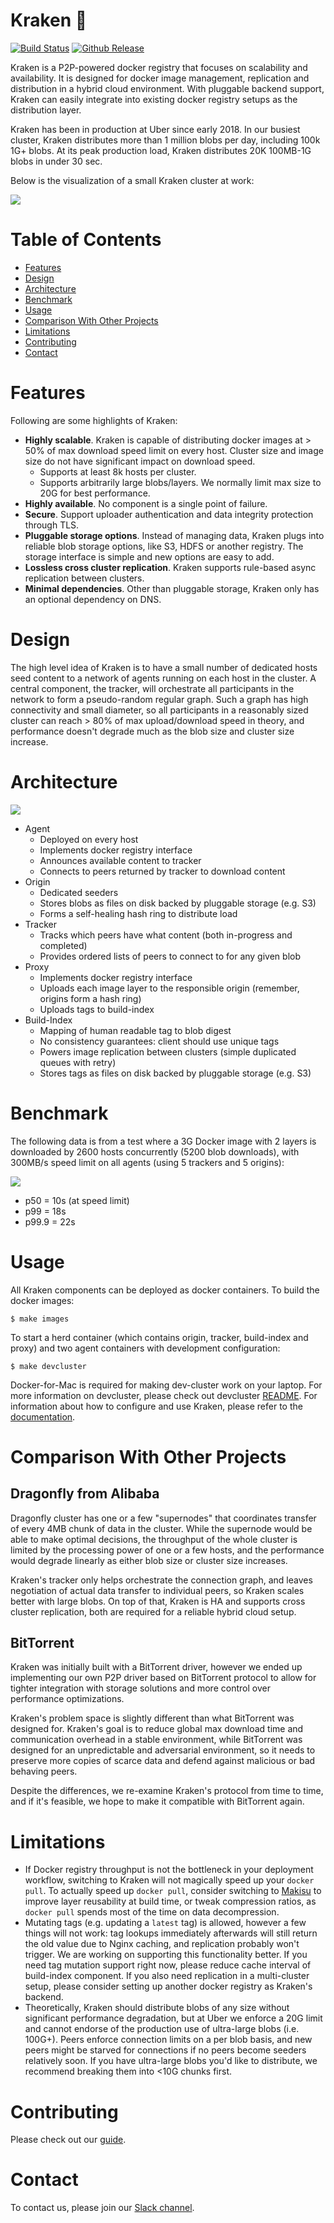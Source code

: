 # Kraken :octopus:

[![Build Status](https://travis-ci.org/uber/kraken.svg?branch=master)](https://travis-ci.org/uber/kraken)
[![Github Release](https://img.shields.io/github/release/uber/kraken.svg)](https://github.com/uber/kraken/releases)

Kraken is a P2P-powered docker registry that focuses on scalability and availability. It is
designed for docker image management, replication and distribution in a hybrid cloud environment.
With pluggable backend support, Kraken can easily integrate into existing docker registry setups
as the distribution layer.

Kraken has been in production at Uber since early 2018. In our busiest cluster, Kraken distributes
more than 1 million blobs per day, including 100k 1G+ blobs. At its peak production load, Kraken
distributes 20K 100MB-1G blobs in under 30 sec.

Below is the visualization of a small Kraken cluster at work:

![](assets/visualization.gif)

# Table of Contents

- [Features](#features)
- [Design](#design)
- [Architecture](#architecture)
- [Benchmark](#benchmark)
- [Usage](#usage)
- [Comparison With Other Projects](#comparison-with-other-projects)
- [Limitations](#limitations)
- [Contributing](#contributing)
- [Contact](#contact)

# Features

Following are some highlights of Kraken:
- **Highly scalable**. Kraken is capable of distributing docker images at > 50% of max download
  speed limit on every host. Cluster size and image size do not have significant impact on download
  speed.
  - Supports at least 8k hosts per cluster.
  - Supports arbitrarily large blobs/layers. We normally limit max size to 20G for best performance.
- **Highly available**. No component is a single point of failure.
- **Secure**. Support uploader authentication and data integrity protection through TLS.
- **Pluggable storage options**. Instead of managing data, Kraken plugs into reliable blob storage
  options, like S3, HDFS or another registry. The storage interface is simple and new options
  are easy to add.
- **Lossless cross cluster replication**. Kraken supports rule-based async replication between
  clusters.
- **Minimal dependencies**. Other than pluggable storage, Kraken only has an optional dependency on
  DNS.

# Design

The high level idea of Kraken is to have a small number of dedicated hosts seed content to a network
of agents running on each host in the cluster.
A central component, the tracker, will orchestrate all participants in the network to form a
pseudo-random regular graph.
Such a graph has high connectivity and small diameter, so all participants in a reasonably sized
cluster can reach > 80% of max upload/download speed in theory, and performance doesn't degrade much
as the blob size and cluster size increase.

# Architecture

![](assets/architecture.svg)

- Agent
  - Deployed on every host
  - Implements docker registry interface
  - Announces available content to tracker
  - Connects to peers returned by tracker to download content
- Origin
  - Dedicated seeders
  - Stores blobs as files on disk backed by pluggable storage (e.g. S3)
  - Forms a self-healing hash ring to distribute load
- Tracker
  - Tracks which peers have what content (both in-progress and completed)
  - Provides ordered lists of peers to connect to for any given blob
- Proxy
  - Implements docker registry interface
  - Uploads each image layer to the responsible origin (remember, origins form a hash ring)
  - Uploads tags to build-index
- Build-Index
  - Mapping of human readable tag to blob digest
  - No consistency guarantees: client should use unique tags
  - Powers image replication between clusters (simple duplicated queues with retry)
  - Stores tags as files on disk backed by pluggable storage (e.g. S3)

# Benchmark

The following data is from a test where a 3G Docker image with 2 layers is downloaded by 2600 hosts
concurrently (5200 blob downloads), with 300MB/s speed limit on all agents (using 5 trackers and
5 origins):

![](assets/benchmark.svg)

- p50 = 10s (at speed limit)
- p99 = 18s
- p99.9 = 22s

# Usage

All Kraken components can be deployed as docker containers. To build the docker images:

```
$ make images
```

To start a herd container (which contains origin, tracker, build-index and proxy) and two agent
containers with development configuration:

```
$ make devcluster
```

Docker-for-Mac is required for making dev-cluster work on your laptop.
For more information on devcluster, please check out devcluster [README](examples/devcluster/README.md).
For information about how to configure and use Kraken, please refer to the [documentation](docs/CONFIGURATION.md).

# Comparison With Other Projects

## Dragonfly from Alibaba

Dragonfly cluster has one or a few "supernodes" that coordinates transfer of every 4MB chunk of data
in the cluster.
While the supernode would be able to make optimal decisions, the throughput of the whole cluster is
limited by the processing power of one or a few hosts, and the performance would degrade linearly as
either blob size or cluster size increases.

Kraken's tracker only helps orchestrate the connection graph, and leaves negotiation of actual data
transfer to individual peers, so Kraken scales better with large blobs.
On top of that, Kraken is HA and supports cross cluster replication, both are required for a
reliable hybrid cloud setup.

## BitTorrent

Kraken was initially built with a BitTorrent driver, however we ended up implementing our own P2P
driver based on BitTorrent protocol to allow for tighter integration with storage solutions and more
control over performance optimizations.

Kraken's problem space is slightly different than what BitTorrent was designed for. Kraken's goal is
to reduce global max download time and communication overhead in a stable environment, while
BitTorrent was designed for an unpredictable and adversarial environment, so it needs to preserve more
copies of scarce data and defend against malicious or bad behaving peers.

Despite the differences, we re-examine Kraken's protocol from time to time, and if it's feasible, we
hope to make it compatible with BitTorrent again.

# Limitations

- If Docker registry throughput is not the bottleneck in your deployment workflow, switching to
Kraken will not magically speed up your `docker pull`. To actually speed up `docker pull`, consider
switching to [Makisu](https://github.com/uber/makisu) to improve layer reusability at build time, or
tweak compression ratios, as `docker pull` spends most of the time on data decompression.
- Mutating tags (e.g. updating a `latest` tag) is allowed, however a few things will not work: tag
lookups immediately afterwards will still return the old value due to Nginx caching, and replication
probably won't trigger. We are working on supporting this functionality better. If you need tag
mutation support right now, please reduce cache interval of build-index component. If you also need
replication in a multi-cluster setup, please consider setting up another docker registry as Kraken's
backend.
- Theoretically, Kraken should distribute blobs of any size without significant performance
degradation, but at Uber we enforce a 20G limit and cannot endorse of the production use of
ultra-large blobs (i.e. 100G+). Peers enforce connection limits on a per blob basis, and new peers
might be starved for connections if no peers become seeders relatively soon. If you have ultra-large
blobs you'd like to distribute, we recommend breaking them into <10G chunks first.

# Contributing

Please check out our [guide](docs/CONTRIBUTING.md).

# Contact

To contact us, please join our [Slack channel](https://join.slack.com/t/uber-container-tools/shared_invite/enQtNTIxODAwMDEzNjM1LWIyNzUyMTk3NTAzZGY0MDkzMzQ1YTlmMTUwZmIwNDk3YTA0ZjZjZGRhMTM2NzI0OGM3OGNjMDZiZTI2ZTY5NWY).
